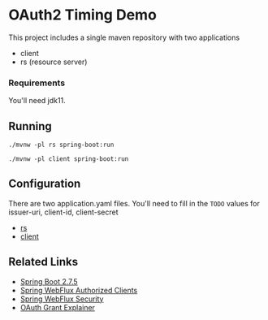 # OAuth2 Timing Demo

This project includes a single maven repository with two applications

- client
- rs (resource server)

### Requirements

You'll need jdk11.

## Running

```shell
./mvnw -pl rs spring-boot:run
```

```shell
./mvnw -pl client spring-boot:run
```

## Configuration

There are two application.yaml files. You'll need to fill in the `TODO` values for issuer-uri, client-id, client-secret

- [rs](rs/src/main/resources/application.yaml)
- [client](client/src/main/resources/application.yaml)

## Related Links

* [Spring Boot 2.7.5](https://docs.spring.io/spring-boot/docs/2.7.5/reference/htmlsingle/)
* [Spring WebFlux Authorized Clients](https://docs.spring.io/spring-security/reference/5.7.4/reactive/oauth2/client/index.html)
* [Spring WebFlux Security](https://docs.spring.io/spring-security/reference/5.7.4/reactive/configuration/webflux.html)
* [OAuth Grant Explainer](https://alexbilbie.com/guide-to-oauth-2-grants/)